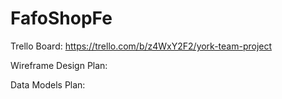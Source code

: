 # FafoShopFe

Trello Board: https://trello.com/b/z4WxY2F2/york-team-project

Wireframe Design Plan: 

Data Models Plan: 